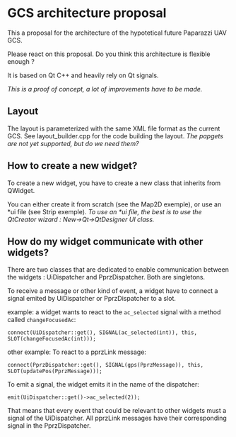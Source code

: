 
# GCS architecture proposal

This a proposal for the architecture of the hypotetical future Paparazzi UAV GCS.

Please react on this proposal. Do you think this architecture is flexible enough ?

It is based on Qt C++ and heavily rely on Qt signals.

_This is a proof of concept, a lot of improvements have to be made._


## Layout

The layout is parameterized with the same XML file format as the current GCS.
See layout_builder.cpp for the code building the layout.
_The papgets are not yet supported, but do we need them?_

## How to create a new widget?

To create a new widget, you have to create a new class that inherits from QWidget.

You can either create it from scratch (see the Map2D exemple), or use an *ui file (see Strip exemple). _To use an *ui file, the best is to use the QtCreator wizard : New->Qt->QtDesigner UI class._


## How do my widget communicate with other widgets?

There are two classes that are dedicated to enable communication between the widgets : UiDispatcher and PprzDispatcher. Both are singletons.

To receive a message or other kind of event, a widget have to connect a signal emited by UiDispatcher or PprzDispatcher to a slot.

example: a widget wants to react to the `ac_selected` signal with a method called `changeFocusedAc`:

```
connect(UiDispatcher::get(), SIGNAL(ac_selected(int)), this, SLOT(changeFocusedAc(int)));
```

other example: To react to a pprzLink message:

```
connect(PprzDispatcher::get(), SIGNAL(gps(PprzMessage)), this, SLOT(updatePos(PprzMessage)));
```

To emit a signal, the widget emits it in the name of the dispatcher:

```
emit(UiDispatcher::get()->ac_selected(2));
```

That means that every event that could be relevant to other widgets must a signal of the UiDispatcher.
All pprzLink messages have their corresponding signal in the PprzDispatcher.



